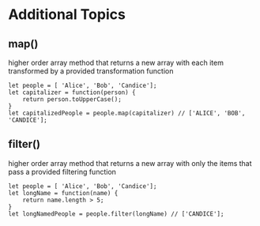 # Additional Topics

## map()

higher order array method that returns a new array with each item transformed by a provided transformation function

    let people = [ 'Alice', 'Bob', 'Candice'];
    let capitalizer = function(person) {
        return person.toUpperCase();
    }
    let capitalizedPeople = people.map(capitalizer) // ['ALICE', 'BOB', 'CANDICE'];

## filter()

higher order array method that returns a new array with only the items that pass a provided filtering function

    let people = [ 'Alice', 'Bob', 'Candice'];
    let longName = function(name) {
        return name.length > 5;
    }
    let longNamedPeople = people.filter(longName) // ['CANDICE'];
